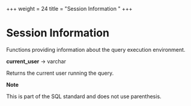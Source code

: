+++
weight = 24
title = "Session Information
"
+++

Session Information
===================

Functions providing information about the query execution environment.

**current\_user** -\> varchar

Returns the current user running the query.

**Note**

This is part of the SQL standard and does not use parenthesis.
   
   
